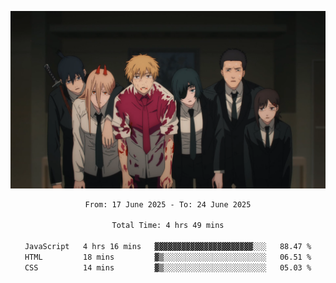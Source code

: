 <!-- Profile image -->
<p align="center">
 <img src="assets/Chainsaw-Man-Himeno-Chainsaw-Man-Denji-Chainsaw-Man-Aki-Chainsaw-Man-Power-Chainsaw-Man-Hirokazu-Arai-Chainsaw-Man-Kobeni-Chainsaw-Man-anime-boys-anime-girls-Anime-screenshot-blood-2202309-1294599272.png" width="1080px">
</p>
<!-- Profile image end -->

<div align="center">
<!--START_SECTION:waka-->

```txt
From: 17 June 2025 - To: 24 June 2025

Total Time: 4 hrs 49 mins

JavaScript   4 hrs 16 mins   ▓▓▓▓▓▓▓▓▓▓▓▓▓▓▓▓▓▓▓▓▓▓░░░   88.47 %
HTML         18 mins         ▓▒░░░░░░░░░░░░░░░░░░░░░░░   06.51 %
CSS          14 mins         ▓▒░░░░░░░░░░░░░░░░░░░░░░░   05.03 %
```

<!--END_SECTION:waka-->
</div>
